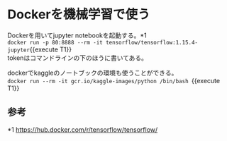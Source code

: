 # Dockerを機械学習で使う
Dockerを用いてjupyter notebookを起動する。*1    
`docker run -p 80:8888 --rm -it tensorflow/tensorflow:1.15.4-jupyter`{{execute T1}}  
tokenはコマンドラインの下のほうに書いてある。

dockerでkaggleのノートブックの環境も使うことができる。  
`docker run --rm -it gcr.io/kaggle-images/python /bin/bash
`{{execute T1}}
## 参考
*1 https://hub.docker.com/r/tensorflow/tensorflow/